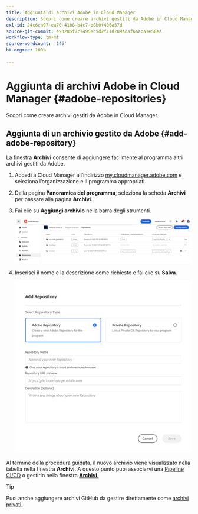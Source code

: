 ```yaml
---
title: Aggiunta di archivi Adobe in Cloud Manager
description: Scopri come creare archivi gestiti da Adobe in Cloud Manager.
exl-id: 24c6ca97-ea70-41b8-b4c7-b8b0f406a57d
source-git-commit: e93285f7c7495ec9d2f11d289adaf6aaba7e58ea
workflow-type: tm+mt
source-wordcount: '145'
ht-degree: 100%

---
```


# Aggiunta di archivi Adobe in Cloud Manager {#adobe-repositories}

Scopri come creare archivi gestiti da Adobe in Cloud Manager.

## Aggiunta di un archivio gestito da Adobe {#add-adobe-repository}

La finestra **Archivi** consente di aggiungere facilmente al programma altri archivi gestiti da Adobe.

1. Accedi a Cloud Manager all’indirizzo [my.cloudmanager.adobe.com](https://my.cloudmanager.adobe.com/) e seleziona l’organizzazione e il programma appropriati.

1. Dalla pagina **Panoramica del programma**, seleziona la scheda **Archivi** per passare alla pagina **Archivi**.

1. Fai clic su **Aggiungi archivio** nella barra degli strumenti.

   ![Pulsante Aggiungi archivio](assets/repositories.png)

1. Inserisci il nome e la descrizione come richiesto e fai clic su **Salva**.

   ![Finestra di dialogo Aggiungi archivio](assets/add-repository-wizard.png)

Al termine della procedura guidata, il nuovo archivio viene visualizzato nella tabella nella finestra **Archivi**. A questo punto puoi associarvi una [Pipeline CI/CD](/help/overview/ci-cd-pipelines.md) o gestirlo nella finestra [**Archivi**.](managing-repositories.md)

>[!TIP]
>
>Puoi anche aggiungere archivi GitHub da gestire direttamente come [archivi privati.](private-repositories.md)
